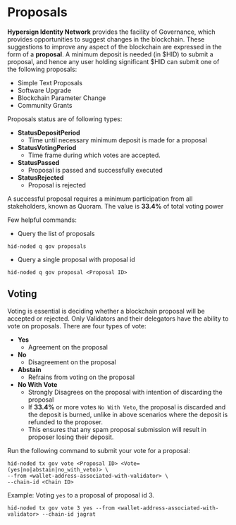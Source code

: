 # Proposals

**Hypersign Identity Network** provides the facility of Governance, which provides opportunities to suggest changes in the blockchain. These suggestions to improve any aspect of the blockchain are expressed in the form of a **proposal**. A minimum deposit is needed (in $HID) to submit a proposal, and hence any user holding significant $HID can submit one of the following proposals:

* Simple Text Proposals
* Software Upgrade
* Blockchain Parameter Change
* Community Grants

Proposals status are of following types:

* **StatusDepositPeriod**
  * Time until necessary minimum deposit is made for a proposal
* **StatusVotingPeriod**
  * Time frame during which votes are accepted.
* **StatusPassed**
  * Proposal is passed and successfully executed
* **StatusRejected**
  * Proposal is rejected

A successful proposal requires a minimum participation from all stakeholders, known as Quoram. The value is **33.4%** of total voting power

Few helpful commands:

* Query the list of proposals

```
hid-noded q gov proposals
```

* Query a single proposal with proposal id

```
hid-noded q gov proposal <Proposal ID>
```

## Voting

Voting is essential is deciding whether a blockchain proposal will be accepted or rejected. Only Validators and their delegators have the ability to vote on proposals. There are four types of vote:

* **Yes**
  * Agreement on the proposal
* **No**
  * Disagreement on the proposal
* **Abstain**
  * Refrains from voting on the proposal
* **No With Vote**
  * Strongly Disagrees on the proposal with intention of discarding the proposal
  * If **33.4%** or more votes `No With Veto`, the proposal is discarded and the deposit is burned, unlike in above scenarios where the deposit is refunded to the proposer.
  * This ensures that any spam proposal submission will result in proposer losing their deposit.

Run the following command to submit your vote for a proposal:

```
hid-noded tx gov vote <Proposal ID> <Vote=(yes|no|abstain|no_with_veto)> \
--from <wallet-address-associated-with-validator> \
--chain-id <Chain ID>
```

Example: Voting `yes` to a proposal of proposal id 3.

```
hid-noded tx gov vote 3 yes --from <wallet-address-associated-with-validator> --chain-id jagrat
```

